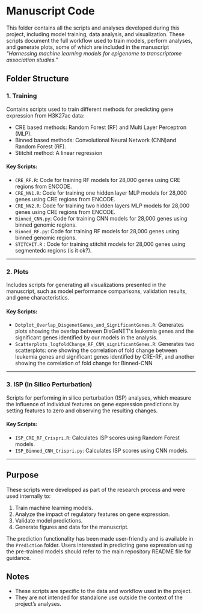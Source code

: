 # Manuscript Code  

This folder contains all the scripts and analyses developed during this project, including model training, data analysis, and visualization. These scripts document the full workflow used to train models, perform analyses, and generate plots, some of which are included in the manuscript *"Harnessing machine learning models for epigenome to transcriptome association studies."*  


## Folder Structure  

### 1. Training  
Contains scripts used to train different methods for predicting gene expression from H3K27ac data:

- CRE based methods: Random Forest (RF) and Multi Layer Perceptron (MLP).
- Binned based methods: Convolutional Neural Network (CNN)and Random Forest (RF).
- Stitchit method: A linear regression 

#### Key Scripts:  
- `CRE_RF.R`: Code for training RF models for 28,000 genes using CRE regions from ENCODE.  
- `CRE_NN1.R`: Code for training one hidden layer MLP models for 28,000 genes using CRE regions from ENCODE.
- `CRE_NN2.R`: Code for training two hidden layers MLP models for 28,000 genes  using CRE regions from ENCODE.
- `Binned_CNN.py`: Code for training CNN models for 28,000 genes using binned genomic regions.  
- `Binned_RF.py`: Code for training RF models for 28,000 genes using binned genomic regions.
- `STITCHIT.R` : Code for training stitchit models for 28,000 genes using segmentedc regions (is it ok?).

---

### 2. Plots  
Includes scripts for generating all visualizations presented in the manuscript, such as model performance comparisons, validation results, and gene characteristics.  

#### Key Scripts:  
- `Dotplot_Overlap_DisgenetGenes_and_SignificantGenes.R`: Generates plots showing the overlap between DisGeNET's leukemia genes and the significant genes identified by our models in the analysis.
- `Scatterplots_logfoldChange_RF_CNN_significantGenes.R`: Generates two scatterplots: one showing the correlation of fold change between leukemia genes and significant genes identified by CRE-RF, and another showing the correlation of fold change for Binned-CNN

---

### 3. ISP (In Silico Perturbation)  
Scripts for performing in silico perturbation (ISP) analyses, which measure the influence of individual features on gene expression predictions by setting features to zero and observing the resulting changes.  

#### Key Scripts:  
- `ISP_CRE_RF_Crispri.R`: Calculates ISP scores using Random Forest models.  
- `ISP_Binned_CNN_Crispri.py`: Calculates ISP scores using CNN models.  
 

---

## Purpose  
These scripts were developed as part of the research process and were used internally to:  
1. Train machine learning models.  
2. Analyze the impact of regulatory features on gene expression.  
3. Validate model predictions.  
4. Generate figures and data for the manuscript.  

The prediction functionality has been made user-friendly and is available in the `Prediction` folder. Users interested in predicting gene expression using the pre-trained models should refer to the main repository README file for guidance.  

## Notes  
- These scripts are specific to the data and workflow used in the project.  
- They are not intended for standalone use outside the context of the project’s analyses.  

